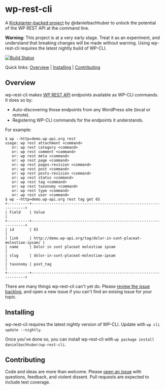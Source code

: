 wp-rest-cli
===========

A [Kickstarter-backed project](http://wp-cli.org/restful/) by @danielbachhuber to unlock the potential of the WP REST API at the command line.

**Warning:** This project is at a very early stage. Treat it as an experiment, and understand that breaking changes will be made without warning. Using wp-rest-cli requires the latest nightly build of WP-CLI.

[![Build Status](https://travis-ci.org/danielbachhuber/wp-rest-cli.svg?branch=master)](https://travis-ci.org/danielbachhuber/wp-rest-cli)

Quick links: [Overview](#overview) | [Installing](#installing) | [Contributing](#Contributing)

## Overview

wp-rest-cli makes [WP REST API](http://v2.wp-api.org/) endpoints available as WP-CLI commands. It does so by:

* Auto-discovering those endpoints from any WordPress site (local or remote).
* Registering WP-CLI commands for the endpoints it understands.

For example:

    $ wp --http=demo.wp-api.org rest
    usage: wp rest attachment <command>
       or: wp rest category <command>
       or: wp rest comment <command>
       or: wp rest meta <command>
       or: wp rest page <command>
       or: wp rest pages-revision <command>
       or: wp rest post <command>
       or: wp rest posts-revision <command>
       or: wp rest status <command>
       or: wp rest tag <command>
       or: wp rest taxonomy <command>
       or: wp rest type <command>
       or: wp rest user <command>
    $ wp --http=demo.wp-api.org rest tag get 65
    +----------+-------------------------------------------------------------------+
    | Field    | Value                                                             |
    +----------+-------------------------------------------------------------------+
    | id       | 65                                                                |
    | link     | http://demo.wp-api.org/tag/dolor-in-sunt-placeat-molestiae-ipsam/ |
    | name     | Dolor in sunt placeat molestiae ipsam                             |
    | slug     | dolor-in-sunt-placeat-molestiae-ipsam                             |
    | taxonomy | post_tag                                                          |
    +----------+-------------------------------------------------------------------+
    
There are many things wp-rest-cli can't yet do. Please [review the issue backlog](https://github.com/danielbachhuber/wp-rest-cli/issues), and open a new issue if you can't find an exising issue for your topic.

## Installing

wp-rest-cli requires the latest nightly version of WP-CLI. Update with `wp cli update --nightly`.

Once you've done so, you can install wp-rest-cli with `wp package install danielbachhuber/wp-rest-cli`.

## Contributing

Code and ideas are more than welcome. Please [open an issue](https://github.com/danielbachhuber/wp-rest-cli/issues) with questions, feedback, and violent dissent. Pull requests are expected to include test coverage.

